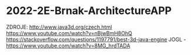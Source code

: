 # 2022-2E-Brnak-ArchitectureAPP

ZDROJE:
http://www.java3d.org/czech.html
https://www.youtube.com/watch?v=nBjwBmH8OhQ
https://stackoverflow.com/questions/1197791/best-3d-java-engine
JOGL - https://www.youtube.com/watch?v=8MG_hrdTADA


